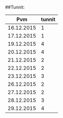 ##Tunnit:

| Pvm        | tunnit |
|------------|--------|
| 16.12.2015 | 1      |
| 17.12.2015 | 1      |
| 19.12.2015 | 4      |
| 20.12.2015 | 4      |
| 21.12.2015 | 2      |
| 22.12.2015 | 2      |
| 23.12.2015 | 3      |
| 26.12.2015 | 2      |
| 27.12.2015 | 2      |
| 28.12.2015 | 3      |
| 29.12.2015 | 4      |



